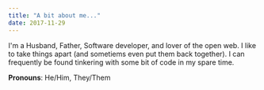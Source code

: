 ```yaml
---
title: "A bit about me..."
date: 2017-11-29
---
```


I'm a Husband, Father, Software developer, and lover of the open web.
I like to take things apart (and sometiems even put them back together).
I can frequently be found tinkering with some bit of code in my spare
time.

**Pronouns**: He/Him, They/Them
